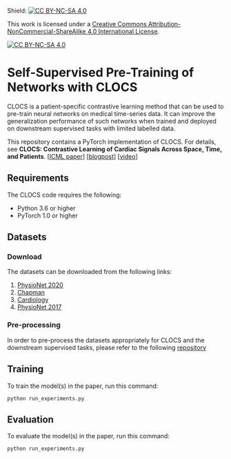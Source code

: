 Shield: [![CC BY-NC-SA 4.0][cc-by-nc-sa-shield]][cc-by-nc-sa]

This work is licensed under a
[Creative Commons Attribution-NonCommercial-ShareAlike 4.0 International License][cc-by-nc-sa].

[![CC BY-NC-SA 4.0][cc-by-nc-sa-image]][cc-by-nc-sa]

[cc-by-nc-sa]: http://creativecommons.org/licenses/by-nc-sa/4.0/
[cc-by-nc-sa-image]: https://licensebuttons.net/l/by-nc-sa/4.0/88x31.png
[cc-by-nc-sa-shield]: https://img.shields.io/badge/License-CC%20BY--NC--SA%204.0-lightgrey.svg

# Self-Supervised Pre-Training of Networks with CLOCS

CLOCS is a patient-specific contrastive learning method that can be used to pre-train neural networks on medical time-series data. It can improve the generalization performance of such networks when trained and deployed on downstream supervised tasks with limited labelled data.

This repository contains a PyTorch implementation of CLOCS. For details, see **CLOCS: Contrastive Learning of Cardiac Signals Across Space, Time, and Patients**.
[[ICML paper](http://proceedings.mlr.press/v139/kiyasseh21a/kiyasseh21a.pdf)] [[blogpost](https://danikiyasseh.github.io/blogs/CLOCS/index.html)] [[video](https://icml.cc/virtual/2021/spotlight/8462)]

## Requirements

The CLOCS code requires the following:

* Python 3.6 or higher
* PyTorch 1.0 or higher

## Datasets

### Download

The datasets can be downloaded from the following links:

1) [PhysioNet 2020](https://physionetchallenges.github.io/2020/)
2) [Chapman](https://figshare.com/collections/ChapmanECG/4560497/2)
3) [Cardiology](https://irhythm.github.io/cardiol_test_set/)
4) [PhysioNet 2017](https://physionet.org/content/challenge-2017/1.0.0/)

### Pre-processing

In order to pre-process the datasets appropriately for CLOCS and the downstream supervised tasks, please refer to the following [repository](https://github.com/danikiyasseh/loading-physiological-data)

## Training

To train the model(s) in the paper, run this command:

```
python run_experiments.py
```

## Evaluation

To evaluate the model(s) in the paper, run this command:

```
python run_experiments.py
```

